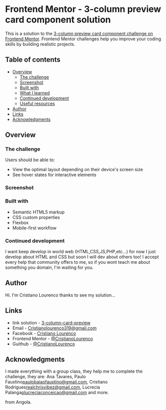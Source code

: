 # Frontend Mentor - 3-column preview card component solution

This is a solution to the [3-column preview card component challenge on Frontend Mentor](https://www.frontendmentor.io/challenges/3column-preview-card-component-pH92eAR2-). Frontend Mentor challenges help you improve your coding skills by building realistic projects. 

## Table of contents

- [Overview](#overview)
  - [The challenge](#the-challenge)
  - [Screenshot](#screenshot)
  - [Built with](#built-with)
  - [What I learned](#what-i-learned)
  - [Continued development](#continued-development)
  - [Useful resources](#useful-resources)
- [Author](#author)
- [Links](#links)
- [Acknowledgments](#acknowledgments)

## Overview

### The challenge

Users should be able to:

- View the optimal layout depending on their device's screen size
- See hover states for interactive elements

### Screenshot

[](./images/Screenshot.jpg)


### Built with

- Semantic HTML5 markup
- CSS custom properties
- Flexbox
- Mobile-first workflow

### Continued development

I want keep develop in world web (HTML,CSS,JS,PHP,etc...)
for now I just develop about HTML and CSS but soon I will dev about others too!
I accept every help that community offers to me, so if you wont teach me about something you domain, 
I'm waiting for you.




## Author
 Hi. I'm Cristiano Lourenco thanks to see my solution...

## Links
- link solution - [3-column-card-preview](https://cristianolourenco.github.io/CristianoLourenco/)
- Email - [Cristianolourenco319@gmail.com](https://Cristianolourenco319@gmail.com)
- Facebook - [Cristiano Lourenco](https://www.facebook.com/profile.php?id=100010344993093)
- Frontend Mentor - [@CristianoLourenco](https://www.frontendmentor.io/profile/CristianoLourenco)
- Guithub - [@CristianoLourenco](https://github.com/CristianoLourenco)

## Acknowledgments


I made everything with a group class, they help me to complete the challenge, they are: Ana Tavares, Paulo Faustino<paulobaiaofaustino@gmail.com>, Cristiano Rodrigues<realchrisvibez@gmail.com>, Lucrecia Palanga<plucreciaconceicao@gmail.com> and more.

from Angola.

